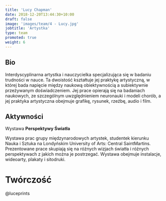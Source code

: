 ```yaml
---
title: 'Lucy Chapman'
date: 2018-12-20T13:44:30+10:00
draft: false
image: 'images/team/4 - Lucy.jpg'
jobtitle: 'Artystka'
type: team
promoted: true
weight: 6
---
```


## Bio

Interdyscyplinarna artystka i nauczycielka specjalizująca się w badaniu trudności w nauce. Ta dwoistość kształtuje jej praktykę artystyczną, w której bada napięcie między naukową obiektywnością a subiektywnie przeżywanym doświadczeniem. Jej prace opierają się na badaniach naukowych, ze szczególnym uwzględnieniem neuronauki i modeli chorób, a jej praktyka artystyczna obejmuje grafikę, rysunek, rzeźbę, audio i film.


## Aktywności

Wystawa **Perspektywy Światła**

Wystawa prac grupy międzynarodowych artystek, studentek kierunku Nauka i Sztuka na Londyńskim University of Arts: Central SaintMartins. Prezentowane prace skupiają się na różnych wizjach światła i różnych perspektywach z jakich można je postrzegać. Wystawa obejmuje instalacje, wideoarty, plakaty i sitodruki.

# Twórczość
@luceprints
